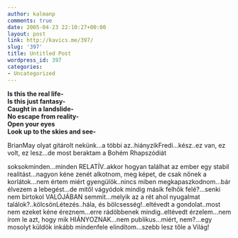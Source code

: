 ```yaml
---
author: kalmanp
comments: true
date: 2005-04-23 22:10:27+00:00
layout: post
link: http://kavics.me/397/
slug: '397'
title: Untitled Post
wordpress_id: 397
categories:
- Uncategorized
---
```


**Is this the real life-  
Is this just fantasy-  
Caught in a landslide-  
No escape from reality-  
Open your eyes  
Look up to the skies and see-**




BrianMay olyat gitárolt nekünk...a többi az..hiányzikFredi...kész..ez van, ez volt, ez lesz...de most beraktam a Bohém Rhapszódiát




soksokminden...minden RELATÍV..akkor hogyan találhat az ember egy stabil realitást...nagyon kéne zenét alkotnom, meg képet, de csak nőnek a korlátok...nem értem miért gyengülök..nincs miben megkapaszkodnom...bár élvezem a lebegést...de mitől vágyódok mindig másik felhők felé?...senki nem birtokol VALÓJÁBAN semmit...melyik az a rét ahol nyugalmat találok?..kölcsönLétezés..hála, és bölcsesség!..eltévedt a gondolat..most nem ezeket kéne éreznem...erre rádöbbenek mindig..eltévedt érzelem...nem írom le azt, hogy mik HIÁNYOZNAK...nem publikus...miért, nem?...egy mosolyt küldök inkább mindenfele elindítom...szebb lesz tőle a Világ!
